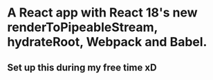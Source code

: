 # A React app with React 18's new renderToPipeableStream, hydrateRoot, Webpack and Babel.
## Set up this during my free time xD